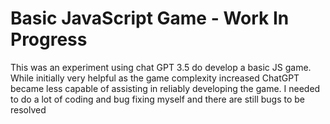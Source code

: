 <h1>Basic JavaScript Game - Work In Progress</h1>

This was an experiment using chat GPT 3.5 do develop a basic JS game.  While initially very helpful as the game complexity increased ChatGPT became less capable of assisting in reliably developing the game.  I needed to do a lot of coding and bug fixing myself and there are still bugs to be resolved
